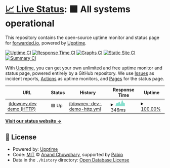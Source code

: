 # [📈 Live Status](https://forwarded.github.io/status): <!--live status--> **🟩 All systems operational**

This repository contains the open-source uptime monitor and status page for [forwarded.io](https://forwarded.github.io/status), powered by [Upptime](https://github.com/upptime/upptime).

[![Uptime CI](https://github.com/forwarded/status/workflows/Uptime%20CI/badge.svg)](https://github.com/forwarded/status/actions?query=workflow%3A%22Uptime+CI%22)
[![Response Time CI](https://github.com/forwarded/status/workflows/Response%20Time%20CI/badge.svg)](https://github.com/forwarded/status/actions?query=workflow%3A%22Response+Time+CI%22)
[![Graphs CI](https://github.com/forwarded/status/workflows/Graphs%20CI/badge.svg)](https://github.com/forwarded/status/actions?query=workflow%3A%22Graphs+CI%22)
[![Static Site CI](https://github.com/forwarded/status/workflows/Static%20Site%20CI/badge.svg)](https://github.com/forwarded/status/actions?query=workflow%3A%22Static+Site+CI%22)
[![Summary CI](https://github.com/forwarded/status/workflows/Summary%20CI/badge.svg)](https://github.com/forwarded/status/actions?query=workflow%3A%22Summary+CI%22)

With [Upptime](https://upptime.js.org), you can get your own unlimited and free uptime monitor and status page, powered entirely by a GitHub repository. We use [Issues](https://github.com/forwarded/status/issues) as incident reports, [Actions](https://github.com/forwarded/status/actions) as uptime monitors, and [Pages](https://forwarded.github.io/status) for the status page.

<!--start: status pages-->
<!-- This summary is generated by Upptime (https://github.com/upptime/upptime) -->
<!-- Do not edit this manually, your changes will be overwritten -->
<!-- prettier-ignore -->
| URL | Status | History | Response Time | Uptime |
| --- | ------ | ------- | ------------- | ------ |
| <img alt="" src="https://icons.duckduckgo.com/ip3/jtdowney.dev.ico" height="13"> [jtdowney.dev demo (HTTP)](http://jtdowney.dev) | 🟩 Up | [jtdowney-dev-demo-http.yml](https://github.com/forwarded/status/commits/HEAD/history/jtdowney-dev-demo-http.yml) | <details><summary><img alt="Response time graph" src="./graphs/jtdowney-dev-demo-http/response-time-week.png" height="20"> 346ms</summary><br><a href="https://forwarded.github.io/status/history/jtdowney-dev-demo-http"><img alt="Response time 373" src="https://img.shields.io/endpoint?url=https%3A%2F%2Fraw.githubusercontent.com%2Fforwarded%2Fstatus%2FHEAD%2Fapi%2Fjtdowney-dev-demo-http%2Fresponse-time.json"></a><br><a href="https://forwarded.github.io/status/history/jtdowney-dev-demo-http"><img alt="24-hour response time 361" src="https://img.shields.io/endpoint?url=https%3A%2F%2Fraw.githubusercontent.com%2Fforwarded%2Fstatus%2FHEAD%2Fapi%2Fjtdowney-dev-demo-http%2Fresponse-time-day.json"></a><br><a href="https://forwarded.github.io/status/history/jtdowney-dev-demo-http"><img alt="7-day response time 346" src="https://img.shields.io/endpoint?url=https%3A%2F%2Fraw.githubusercontent.com%2Fforwarded%2Fstatus%2FHEAD%2Fapi%2Fjtdowney-dev-demo-http%2Fresponse-time-week.json"></a><br><a href="https://forwarded.github.io/status/history/jtdowney-dev-demo-http"><img alt="30-day response time 346" src="https://img.shields.io/endpoint?url=https%3A%2F%2Fraw.githubusercontent.com%2Fforwarded%2Fstatus%2FHEAD%2Fapi%2Fjtdowney-dev-demo-http%2Fresponse-time-month.json"></a><br><a href="https://forwarded.github.io/status/history/jtdowney-dev-demo-http"><img alt="1-year response time 373" src="https://img.shields.io/endpoint?url=https%3A%2F%2Fraw.githubusercontent.com%2Fforwarded%2Fstatus%2FHEAD%2Fapi%2Fjtdowney-dev-demo-http%2Fresponse-time-year.json"></a></details> | <details><summary><a href="https://forwarded.github.io/status/history/jtdowney-dev-demo-http">100.00%</a></summary><a href="https://forwarded.github.io/status/history/jtdowney-dev-demo-http"><img alt="All-time uptime 100.00%" src="https://img.shields.io/endpoint?url=https%3A%2F%2Fraw.githubusercontent.com%2Fforwarded%2Fstatus%2FHEAD%2Fapi%2Fjtdowney-dev-demo-http%2Fuptime.json"></a><br><a href="https://forwarded.github.io/status/history/jtdowney-dev-demo-http"><img alt="24-hour uptime 100.00%" src="https://img.shields.io/endpoint?url=https%3A%2F%2Fraw.githubusercontent.com%2Fforwarded%2Fstatus%2FHEAD%2Fapi%2Fjtdowney-dev-demo-http%2Fuptime-day.json"></a><br><a href="https://forwarded.github.io/status/history/jtdowney-dev-demo-http"><img alt="7-day uptime 100.00%" src="https://img.shields.io/endpoint?url=https%3A%2F%2Fraw.githubusercontent.com%2Fforwarded%2Fstatus%2FHEAD%2Fapi%2Fjtdowney-dev-demo-http%2Fuptime-week.json"></a><br><a href="https://forwarded.github.io/status/history/jtdowney-dev-demo-http"><img alt="30-day uptime 100.00%" src="https://img.shields.io/endpoint?url=https%3A%2F%2Fraw.githubusercontent.com%2Fforwarded%2Fstatus%2FHEAD%2Fapi%2Fjtdowney-dev-demo-http%2Fuptime-month.json"></a><br><a href="https://forwarded.github.io/status/history/jtdowney-dev-demo-http"><img alt="1-year uptime 100.00%" src="https://img.shields.io/endpoint?url=https%3A%2F%2Fraw.githubusercontent.com%2Fforwarded%2Fstatus%2FHEAD%2Fapi%2Fjtdowney-dev-demo-http%2Fuptime-year.json"></a></details>

<!--end: status pages-->

[**Visit our status website →**](https://forwarded.github.io/status)

## 📄 License

- Powered by: [Upptime](https://github.com/upptime/upptime)
- Code: [MIT](./LICENSE) © [Anand Chowdhary](https://anandchowdhary.com), supported by [Pabio](https://pabio.com)
- Data in the `./history` directory: [Open Database License](https://opendatacommons.org/licenses/odbl/1-0/)
